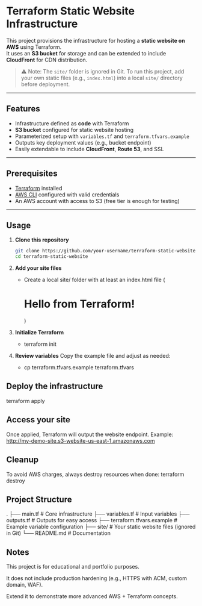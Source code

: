 # Terraform Static Website Infrastructure

This project provisions the infrastructure for hosting a **static website on AWS** using Terraform.  
It uses an **S3 bucket** for storage and can be extended to include **CloudFront** for CDN distribution.  

> ⚠️ Note: The `site/` folder is ignored in Git. To run this project, add your own static files (e.g., `index.html`) into a local `site/` directory before deployment.

---

## Features

- Infrastructure defined as **code** with Terraform
- **S3 bucket** configured for static website hosting
- Parameterized setup with `variables.tf` and `terraform.tfvars.example`
- Outputs key deployment values (e.g., bucket endpoint)
- Easily extendable to include **CloudFront**, **Route 53**, and SSL

---

## Prerequisites

- [Terraform](https://www.terraform.io/downloads) installed
- [AWS CLI](https://docs.aws.amazon.com/cli/) configured with valid credentials
- An AWS account with access to S3 (free tier is enough for testing)

---

## Usage

1. **Clone this repository**
   ```bash
   git clone https://github.com/your-username/terraform-static-website.git
   cd terraform-static-website
2. **Add your site files**
   - Create a local site/ folder with at least an index.html file (<h1>Hello from Terraform!</h1>)

3. **Initialize Terraform**
   - terraform init
4. **Review variables**
 Copy the example file and adjust as needed:
   - cp terraform.tfvars.example terraform.tfvars


## Deploy the infrastructure

terraform apply


## Access your site

Once applied, Terraform will output the website endpoint.
Example:
http://my-demo-site.s3-website-us-east-1.amazonaws.com

## Cleanup

To avoid AWS charges, always destroy resources when done:
terraform destroy


## Project Structure

.
├── main.tf               # Core infrastructure
├── variables.tf          # Input variables
├── outputs.tf            # Outputs for easy access
├── terraform.tfvars.example  # Example variable configuration
├── site/                 # Your static website files (ignored in Git)
└── README.md             # Documentation


## Notes

This project is for educational and portfolio purposes.

It does not include production hardening (e.g., HTTPS with ACM, custom domain, WAF).

Extend it to demonstrate more advanced AWS + Terraform concepts.
